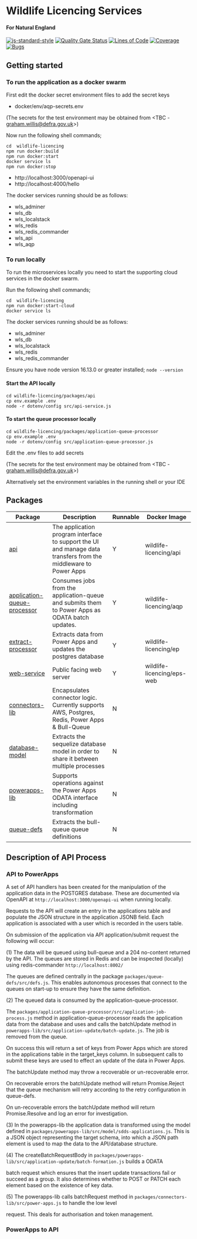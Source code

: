 # Wildlife Licencing Services

#### For Natural England

[![js-standard-style](https://img.shields.io/badge/code%20style-standard-brightgreen.svg)](http://standardjs.com)
[![Quality Gate Status](https://sonarcloud.io/api/project_badges/measure?project=DEFRA_rod-licensing&metric=alert_status)](https://sonarcloud.io/dashboard?id=DEFRA_rod-licensing)
[![Lines of Code](https://sonarcloud.io/api/project_badges/measure?project=DEFRA_rod-licensing&metric=ncloc)](https://sonarcloud.io/dashboard?id=DEFRA_rod-licensing)
[![Coverage](https://sonarcloud.io/api/project_badges/measure?project=DEFRA_rod-licensing&metric=coverage)](https://sonarcloud.io/dashboard?id=DEFRA_rod-licensing)
[![Bugs](https://sonarcloud.io/api/project_badges/measure?project=DEFRA_rod-licensing&metric=bugs)](https://sonarcloud.io/dashboard?id=DEFRA_rod-licensing)

## Getting started

### To run the application as a docker swarm

First edit the docker secret environment files to add the secret keys

- docker/env/aqp-secrets.env

(The secrets for the test environment may be obtained from <TBC - graham.willis@defra.gov.uk>)

Now run the following shell commands;

```shell
cd  wildlife-licencing
npm run docker:build
npm run docker:start
docker service ls
npm run docker:stop
```

- http://localhost:3000/openapi-ui
- http://localhost:4000/hello

The docker services running should be as follows:

- wls_adminer
- wls_db
- wls_localstack
- wls_redis
- wls_redis_commander
- wls_api
- wls_aqp

### To run locally

To run the microservices locally you need to start the supporting cloud services in the docker swarm.

Run the following shell commands;

```shell
cd  wildlife-licencing
npm run docker:start-cloud
docker service ls
```

The docker services running should be as follows:

- wls_adminer
- wls_db
- wls_localstack
- wls_redis
- wls_redis_commander

Ensure you have node version 16.13.0 or greater installed; `node --version`

#### Start the API locally

```shell
cd wildlife-licencing/packages/api
cp env.example .env
node -r dotenv/config src/api-service.js
```

#### To start the queue processor locally

```shell
cd wildlife-licencing/packages/application-queue-processor
cp env.example .env
node -r dotenv/config src/application-queue-processor.js
```

Edit the .env files to add secrets

(The secrets for the test environment may be obtained from <TBC - graham.willis@defra.gov.uk>)

Alternatively set the environment variables in the running shell or your IDE

## Packages

| Package | Description | Runnable | Docker Image |
| ----------- | ----------- | ----------- | ----------- |
| [api](packages/api) | The application program interface to support the UI and manage data transfers from the middleware to Power Apps | Y | wildlife-licencing/api |
| [application-queue-processor](packages/application-queue-processor) | Consumes jobs from the application-queue and submits them to Power Apps as ODATA batch updates. | Y | wildlife-licencing/aqp | 
| [extract-processor](packages/extract-processor) | Extracts data from Power Apps and updates the postgres database | Y | wildlife-licencing/ep | 
| [web-service](packages/eps/web-service) | Public facing web server | Y | wildlife-licencing/eps-web |
| [connectors-lib](packages/connectors-lib) | Encapsulates connector logic. Currently supports AWS, Postgres, Redis, Power Apps & Bull-Queue | N | 
| [database-model](packages/database-model) | Extracts the sequelize database model in order to share it between multiple processes | N | 
| [powerapps-lib](packages/powerapps-lib) | Supports operations against the Power Apps ODATA interface including transformation | N | 
| [queue-defs](packages/queue-defs) | Extracts the bull-queue queue definitions | N | 

## Description of API Process

### API to PowerApps

A set of API handlers has been created for the manipulation of the application data in the POSTGRES database. These are
documented via OpenAPI at `http://localhost:3000/openapi-ui` when running locally.

Requests to the API will create an entry in the applications table and populate the JSON structure in the application
JSONB field. Each application is associated with a user which is recorded in the users table.

On submission of the application via API application/submit request the following will occur:

(1)    The data will be queued using bull-queue and a 204 no-content returned by the API. The queues are stored in Redis
and can be inspected (locally) using redis-commander `http://localhost:8002/`

The queues are defined centrally in the package ```packages/queue-defs/src/defs.js```. This enables autonomous processes
that connect to the queues on start-up to ensure they have the same definition.

(2) The queued data is consumed by the application-queue-processor.

The `packages/application-queue-processor/src/application-job-process.js` method in application-queue-processor reads
the application data from the database and uses and calls the batchUpdate method
in `powerapps-lib/src/application-update/batch-update.js`. The job is removed from the queue.

On success this will return a set of keys from Power Apps which are stored in the applications table in the target_keys
column. In subsequent calls to submit these keys are used to effect an update of the data in Power Apps.

The batchUpdate method may throw a recoverable or un-recoverable error.

On recoverable errors the batchUpdate method will return Promise.Reject that the queue mechanism will retry according to
the retry configuration in queue-defs.

On un-recoverable errors the batchUpdate method will return Promise.Resolve and log an error for investigation.

(3) In the powerapps-lib the application data is transformed using the model defined
in `packages/powerapps-lib/src/model/sdds-applications.js`. This is a JSON object representing the target schema, into
which a JSON path element is used to map the data to the API/database structure.

(4) The createBatchRequestBody in `packages/powerapps-lib/src/application-update/batch-formation.js` builds a ODATA

batch request which ensures that the insert update transactions fail or succeed as a group. It also determines whether to POST or
PATCH each element based on the existence of key data.

(5) The powerapps-lib calls batchRequest method in `packages/connectors-lib/src/power-apps.js` to handle the low level

request. This deals for authorisation and token management.

### PowerApps to API

